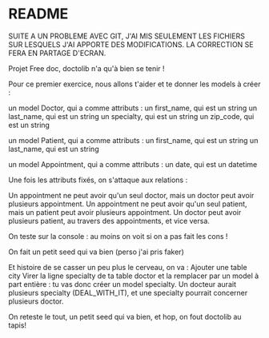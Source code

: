 # README

SUITE A UN PROBLEME AVEC GIT, J'AI MIS SEULEMENT LES FICHIERS SUR LESQUELS J'AI APPORTE DES MODIFICATIONS. LA CORRECTION SE FERA EN PARTAGE D'ECRAN.


Projet Free doc, doctolib n'a qu'à bien se tenir !

Pour ce premier exercice, nous allons t'aider et te donner les models à créer :

un model Doctor, qui a comme attributs :
un first_name, qui est un string
un last_name, qui est un string
un specialty, qui est un string
un zip_code, qui est un string

un model Patient, qui a comme attributs :
un first_name, qui est un string
un last_name, qui est un string

un model Appointment, qui a comme attributs :
un date, qui est un datetime

Une fois les attributs fixés, on s'attaque aux relations :

Un appointment ne peut avoir qu'un seul doctor, mais un doctor peut avoir plusieurs appointment.
Un appointment ne peut avoir qu'un seul patient, mais un patient peut avoir plusieurs appointment.
Un doctor peut avoir plusieurs patient, au travers des appointments, et vice versa.

On teste sur la console : au moins on voit si on a pas fait les cons !

On fait un petit seed qui va bien (perso j'ai pris faker)

Et histoire de  se casser un peu plus le cerveau, on va :
Ajouter une table city
Virer la ligne specialty de ta table doctor et la remplacer par un model à part entière : tu vas donc créer un model specialty. Un docteur aurait plusieurs specialty (DEAL_WITH_IT), et une specialty pourrait concerner plusieurs doctor.

On reteste le tout, un petit seed qui va bien, et hop, on fout doctolib au tapis!

